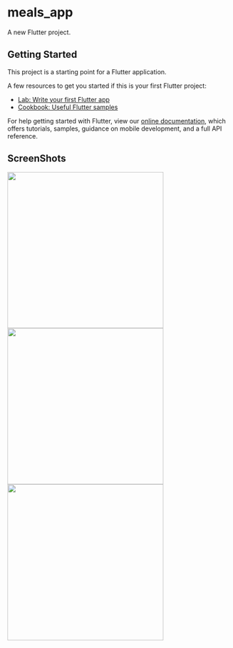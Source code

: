 # meals_app

A new Flutter project.

## Getting Started

This project is a starting point for a Flutter application.

A few resources to get you started if this is your first Flutter project:

- [Lab: Write your first Flutter app](https://flutter.dev/docs/get-started/codelab)
- [Cookbook: Useful Flutter samples](https://flutter.dev/docs/cookbook)

For help getting started with Flutter, view our
[online documentation](https://flutter.dev/docs), which offers tutorials,
samples, guidance on mobile development, and a full API reference.

## ScreenShots
<img src="https://user-images.githubusercontent.com/65165548/97184102-92de4080-17c4-11eb-97f0-f3b0f1c58b70.png" height="350">
<img src="https://user-images.githubusercontent.com/65165548/97184119-9671c780-17c4-11eb-894f-080aa143fd53.png" height="350">
<img src="https://user-images.githubusercontent.com/65165548/97184122-97a2f480-17c4-11eb-8992-bcb963491596.png" height="350">
